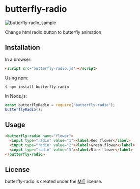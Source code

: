 # butterfly-radio
![butterfly-radio_sample](https://user-images.githubusercontent.com/45185896/56851104-4a7f6180-6946-11e9-8e55-cef55680bd2f.gif)

Change html radio button to butterfly animation.

## Installation
In a browser:
```html
<script src="butterfly-radio.js"></script>
```

Using npm:
```shell
$ npm install butterfly-radio
```

In Node.js:
```javascript
const butterflyRadio = require("butterfly-radio");
butterflyRadio();
```

## Usage
```html
<butterfly-radio name="flower">
  <input type="radio" value="1"><label>Red flower</label>
  <input type="radio" value="2"><label>Green flower</label>
  <input type="radio" value="3"><label>Blue flower</label>
</butterfly-radio>
```

## License
butterfly-radio is created under the [MIT](https://opensource.org/licenses/MIT) license.
